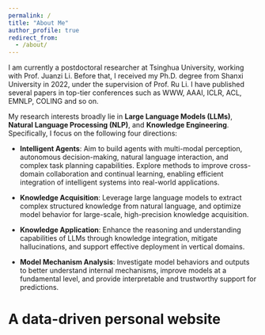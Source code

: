 ```yaml
---
permalink: /
title: "About Me"
author_profile: true
redirect_from: 
  - /about/
---
```


I am currently a postdoctoral researcher at Tsinghua University, working with Prof. Juanzi Li. Before that, I received my Ph.D. degree from Shanxi University in 2022, under the supervision of Prof. Ru Li. I have published several papers in top-tier conferences such as WWW, AAAI, ICLR, ACL, EMNLP, COLING and so on.


My research interests broadly lie in **Large Language Models (LLMs)**, **Natural Language Processing (NLP)**, and **Knowledge Engineering**. Specifically, I focus on the following four directions:

- **Intelligent Agents**: Aim to build agents with multi-modal perception, autonomous decision-making, natural language interaction, and complex task planning capabilities. Explore methods to improve cross-domain collaboration and continual learning, enabling efficient integration of intelligent systems into real-world applications.

- **Knowledge Acquisition**: Leverage large language models to extract complex structured knowledge from natural language, and optimize model behavior for large-scale, high-precision knowledge acquisition.

- **Knowledge Application**: Enhance the reasoning and understanding capabilities of LLMs through knowledge integration, mitigate hallucinations, and support effective deployment in vertical domains.

- **Model Mechanism Analysis**: Investigate model behaviors and outputs to better understand internal mechanisms, improve models at a fundamental level, and provide interpretable and trustworthy support for predictions.

A data-driven personal website
======
